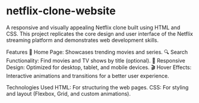 # netflix-clone-website
A responsive and visually appealing Netflix clone built using HTML and CSS. This project replicates the core design and user interface of the Netflix streaming platform and demonstrates web development skills.

Features
🎥 Home Page: Showcases trending movies and series.
🔍 Search Functionality: Find movies and TV shows by title (optional).
🎨 Responsive Design: Optimized for desktop, tablet, and mobile devices.
🎬 Hover Effects: Interactive animations and transitions for a better user experience.

Technologies Used
HTML: For structuring the web pages.
CSS: For styling and layout (Flexbox, Grid, and custom animations).

